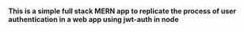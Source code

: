 #### This is a simple full stack MERN app to replicate the process of user authentication in a web app using jwt-auth in node